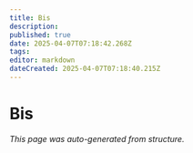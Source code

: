 ```yaml
---
title: Bis
description: 
published: true
date: 2025-04-07T07:18:42.268Z
tags: 
editor: markdown
dateCreated: 2025-04-07T07:18:40.215Z
---
```


# Bis

*This page was auto-generated from structure.*
